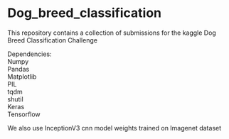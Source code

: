 # Dog_breed_classification
This repository contains a collection of submissions for the kaggle Dog Breed Classification Challenge  

Dependencies:  
Numpy  
Pandas  
Matplotlib  
PIL  
tqdm  
shutil  
Keras  
Tensorflow  

We also use InceptionV3 cnn model weights trained on Imagenet dataset
